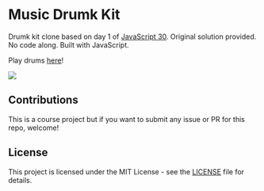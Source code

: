 # Music Drumk Kit
Drumk kit clone based on day 1 of [JavaScript 30](https://javascript30.com/). Original solution provided. No code along. Built with JavaScript.

Play drums [here](https://eduardoltorres.github.io/drum-kit/)!

![](https://cl.ly/6347aef6e3e9/Image%202019-01-29%20at%206.47.55%20AM.png)

## Contributions
This is a course project but if you want to submit any issue or PR for this repo, welcome!

## License
This project is licensed under the MIT License - see the [LICENSE](https://github.com/eduardoltorres/drum-kit/blob/master/LICENSE) file for details.